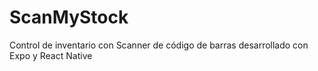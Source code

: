 # ScanMyStock
Control de inventario con Scanner de código de barras desarrollado con Expo y React Native
